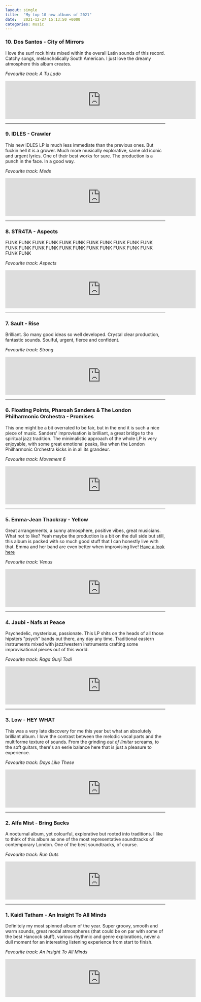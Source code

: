 ```yaml
---
layout: single
title:  "My top 10 new albums of 2021"
date:   2021-12-27 15:13:50 +0000
categories: music
---
```

### 10\. Dos Santos - City of Mirrors

I love the surf rock hints mixed within the overall Latin sounds of this record. Catchy songs, melancholically South American.  I just love the dreamy atmosphere this album creates.

*Favourite track:  A Tu Lado*

<iframe style="border: 0; width: 600px; height: 120px;" src="https://bandcamp.com/EmbeddedPlayer/album=2480765693/size=large/bgcol=ffffff/linkcol=0687f5/tracklist=false/artwork=small/transparent=true/" seamless><a href="https://intlanthem.bandcamp.com/album/city-of-mirrors">City of Mirrors by Dos Santos</a></iframe>

---

### 9\. IDLES - Crawler

This new IDLES LP is much less immediate than the previous ones. But fuckin hell it is a grower. Much more musically explorative, same old iconic and urgent lyrics. One of their best works for sure. The production is a punch in the face. In a good way.

*Favourite track: Meds*

<iframe style="border: 0; width: 600px; height: 120px;" src="https://bandcamp.com/EmbeddedPlayer/album=2340784029/size=large/bgcol=ffffff/linkcol=0687f5/tracklist=false/artwork=small/track=1174742723/transparent=true/" seamless><a href="https://idlesband.bandcamp.com/album/crawler">CRAWLER by IDLES</a></iframe>

---

### 8\. STR4TA - Aspects

FUNK FUNK FUNK FUNK FUNK FUNK FUNK FUNK FUNK FUNK FUNK FUNK FUNK FUNK FUNK FUNK FUNK FUNK FUNK FUNK FUNK FUNK FUNK FUNK

*Favourite track: Aspects*

<iframe style="border: 0; width: 600px; height: 120px;" src="https://bandcamp.com/EmbeddedPlayer/album=2452356611/size=large/bgcol=ffffff/linkcol=0687f5/tracklist=false/artwork=small/transparent=true/" seamless><a href="https://str4ta.bandcamp.com/album/aspects-2">Aspects by STR4TA</a></iframe>

---

### 7\. Sault - Rise

Brilliant. So many good ideas so well developed. Crystal clear production, fantastic sounds. Soulful, urgent, fierce and confident.

*Favourite track: Strong*

<iframe style="border: 0; width: 600px; height: 120px;" src="https://bandcamp.com/EmbeddedPlayer/album=3847166500/size=large/bgcol=ffffff/linkcol=0687f5/tracklist=false/artwork=small/track=2092567637/transparent=true/" seamless><a href="https://saultglobal.bandcamp.com/album/untitled-rise">UNTITLED (Rise) by SAULT</a></iframe>

---

### 6\. Floating Points, Pharoah Sanders & The London Philharmonic Orchestra - Promises

This one might be a bit overrated to be fair, but in the end it is such a nice piece of music. Sanders' improvisation is brilliant, a great bridge to the spiritual jazz tradition. The minimalistic approach of the whole LP is very enjoyable, with some great emotional peaks, like when the London Philharmonic Orchestra kicks in in all its grandeur.

*Favourite track: Movement 6*

<iframe style="border: 0; width: 600px; height: 120px;" src="https://bandcamp.com/EmbeddedPlayer/album=3149089081/size=large/bgcol=ffffff/linkcol=0687f5/tracklist=false/artwork=small/track=1719511613/transparent=true/" seamless><a href="https://floatingpoints.bandcamp.com/album/promises">Promises by Floating Points, Pharoah Sanders &amp; The London Symphony Orchestra</a></iframe>

---

### 5\. Emma-Jean Thackray - Yellow

Great arrangements, a sunny atmosphere, positive vibes, great musicians. What not to like? Yeah maybe the production is a bit on the dull side but still, this album is packed with so much good stuff that I can honestly live with that. Emma and her band are even better when improvising live! [Have a look here](https://www.youtube.com/watch?v=8HL9q7fIJB0)

*Favourite track: Venus*

<iframe style="border: 0; width: 600px; height: 120px;" src="https://bandcamp.com/EmbeddedPlayer/album=2503719464/size=large/bgcol=ffffff/linkcol=0687f5/tracklist=false/artwork=small/track=2994451021/transparent=true/" seamless><a href="https://ejthackray.bandcamp.com/album/yellow">Yellow by Emma-Jean Thackray</a></iframe>

---

### 4\. Jaubi - Nafs at Peace

Psychedelic, mysterious, passionate. This LP shits on the heads of all those hipsters "psych" bands out there, any day any time. Traditional eastern instruments mixed with jazz/western instruments crafting some improvisational pieces out of this world.

*Favourite track: Raga Gurji Todi*

<iframe style="border: 0; width: 600px; height: 120px;" src="https://bandcamp.com/EmbeddedPlayer/album=2293961361/size=large/bgcol=ffffff/linkcol=0687f5/tracklist=false/artwork=small/track=4107327648/transparent=true/" seamless><a href="https://jaubi.bandcamp.com/album/nafs-at-peace">Nafs at Peace by Jaubi</a></iframe>

---

### 3\. Low - HEY WHAT

This was a very late discovery for me this year but what an absolutely brilliant album. I love the contrast between the melodic vocal parts and the multiforme texture of sounds. From the grinding *out of limiter* screams, to the soft guitars, there's an eerie balance here that is just a pleasure to experience.

*Favourite track: Days Like These*

<iframe style="border: 0; width: 600px; height: 120px;" src="https://bandcamp.com/EmbeddedPlayer/album=1429273597/size=large/bgcol=ffffff/linkcol=0687f5/tracklist=false/artwork=small/transparent=true/" seamless><a href="https://lowtheband.bandcamp.com/album/hey-what">HEY WHAT by Low</a></iframe>

---

### 2\. Alfa Mist - Bring Backs

A nocturnal album, yet colourful, explorative but rooted into traditions. I like to think of this album as one of the  most representative soundtracks of contemporary London. One of the best soundtracks, of course.

*Favourite track: Run Outs*

<iframe style="border: 0; width: 600px; height: 120px;" src="https://bandcamp.com/EmbeddedPlayer/album=87634066/size=large/bgcol=ffffff/linkcol=0687f5/tracklist=false/artwork=small/track=996520916/transparent=true/" seamless><a href="https://alfamist.bandcamp.com/album/bring-backs">Bring Backs by Alfa Mist</a></iframe>

---

### 1\. Kaidi Tatham - An Insight To All Minds

Definitely my most spinned album of the year. Super groovy, smooth and warm sounds, great modal atmospheres (that could be on par with some of the best Hancock stuff), various rhythmic and genre explorations, never a dull moment for an interesting listening experience from start to finish.

*Favourite track: An Insight To All Minds*

<iframe style="border: 0; width: 600px; height: 120px;" src="https://bandcamp.com/EmbeddedPlayer/album=1141807083/size=large/bgcol=ffffff/linkcol=0687f5/tracklist=false/artwork=small/track=4252459956/transparent=true/" seamless><a href="https://kaiditatham.bandcamp.com/album/an-insight-to-all-minds">An Insight To All Minds by Kaidi Tatham</a></iframe>